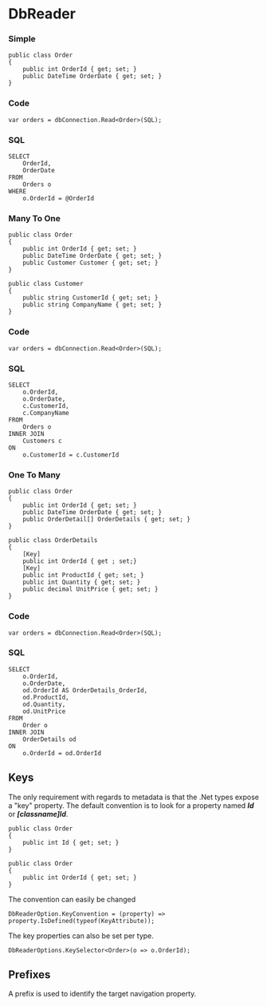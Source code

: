 # DbReader #

### Simple ###

	public class Order
	{		
		public int OrderId { get; set; }
		public DateTime OrderDate { get; set; }
	}

### Code ###


	var orders = dbConnection.Read<Order>(SQL);

### SQL ###

	SELECT 
		OrderId,
		OrderDate
	FROM 
		Orders o 
	WHERE 
		o.OrderId = @OrderId


### Many To One ###

	public class Order
	{
		public int OrderId { get; set; }
		public DateTime OrderDate { get; set; }
		public Customer Customer { get; set; }
	}

	public class Customer
	{
		public string CustomerId { get; set; }
		public string CompanyName { get; set; }
	}

### Code ###

	var orders = dbConnection.Read<Order>(SQL);


### SQL ###

	SELECT 
		o.OrderId,
		o.OrderDate,
		c.CustomerId,
		c.CompanyName
	FROM
		Orders o
	INNER JOIN 
		Customers c
	ON 
		o.CustomerId = c.CustomerId


### One To Many ###

	public class Order
	{
		public int OrderId { get; set; }
		public DateTime OrderDate { get; set; }
		public OrderDetail[] OrderDetails { get; set; }
	}

	public class OrderDetails 
	{
		[Key]		
		public int OrderId { get ; set;}
		[Key]		
		public int ProductId { get; set; }
		public int Quantity	{ get; set; }
		public decimal UnitPrice { get; set; } 
	}

### Code ###

	var orders = dbConnection.Read<Order>(SQL);

### SQL ###

	SELECT 
		o.OrderId,	
		o.OrderDate,
		od.OrderId AS OrderDetails_OrderId,
		od.ProductId,
		od.Quantity,
		od.UnitPrice
	FROM
		Order o
	INNER JOIN 
		OrderDetails od
	ON 
		o.OrderId = od.OrderId

## Keys ##

The only requirement with regards to metadata is that the .Net types expose a "key" property. The default convention is to look for a property named ***Id*** or ***[classname]Id***.

	public class Order
	{
		public int Id { get; set; }
	}

	public class Order
	{
		public int OrderId { get; set; }
	}

The convention can easily be changed 

	DbReaderOption.KeyConvention = (property) => property.IsDefined(typeof(KeyAttribute));

The key properties can also be set per type.

	DbReaderOptions.KeySelector<Order>(o => o.OrderId);


## Prefixes ##

A prefix is used to identify the target navigation property.
